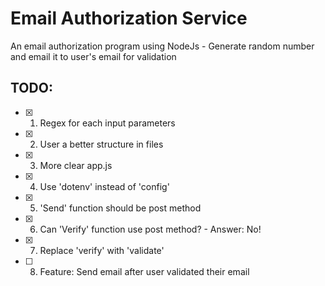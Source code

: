 # Email Authorization Service
An email authorization program using NodeJs - Generate random number and email it to user's email for validation


## TODO:
- [x] 1. Regex for each input parameters
- [x] 2. User a better structure in files
- [x] 3. More clear app.js
- [x] 4. Use 'dotenv' instead of 'config'
- [x] 5. 'Send' function should be post method
- [x] 6. Can 'Verify' function use post method? - Answer: No!
- [x] 7. Replace 'verify' with 'validate'
- [ ] 8. Feature: Send email after user validated their email
